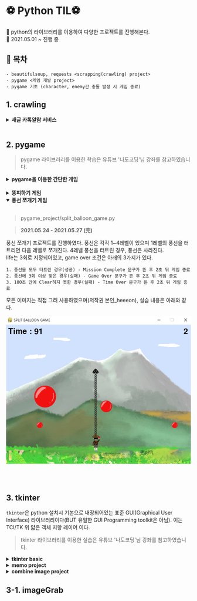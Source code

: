 # ⚽ Python TIL⚽

🏈 python의 라이브러리를 이용하여 다양한 프로젝트를 진행해본다.<br>
🏈 2021.05.01 ~ 진행 중<br>

## 🏐 목차 <br>

```shell
- beautifulsoup, requests <scrapping(crawling) project>
- pygame <게임 개발 project>
- pygame 기초 (character, enemy간 충돌 발생 시 게임 종료)
```

## 1. crawling

<details>
  <summary><b>새글 카톡알람 서비스</b></summary><br>

> crawling/crawling.py

> <b>2021.05.21 (完)</b>

beautifulsoup와 requests를 이용한 크롤링에 대하여 학습하였다.<br>한국외국어대학교 소프트웨어 중심대학 사이트 구조를 분석하여 공지사항이 올라올 때 카카오톡 api를 이용하여 내용을 전송 받을 수
있도록 설정하였다.
</details><br>

## 2. pygame<br>

> pygame 라이브러리를 이용한 학습은 유튜브 '나도코딩'님 강좌를 참고하였습니다.<br>

<details>
  <summary><b>pygame을 이용한 간단한 게임</b></summary><br>

> pygame basic/7_text.py

> <b>2021.05.23 (完)</b>

pygame을 이용하여 character와 enemy가 서로 충돌할 경우 2초 delay -> 게임 종료 하도록 하는 프로젝트를 진행하였다.<br>
추가로 timer도 세팅하여 화면 좌측 상단에 10초 타이머를 표시하였다.(time out일 때 게임 종료)<br>
pygame을 이용한 게임 개발 시 기본 틀은 <code>pygame_basic/8_fram.py</code>와 같다.
<br>
</details><br>

<details>
  <summary><b>똥피하기 게임</b></summary><br>

> pygame_homework/ddong_avoid_game.py

> <b>2021.05.24 (完)</b>

위에서 배운 pygame 기초 개념 및 기본 틀을 이용하여, 실제 게임을 제작해보았다.<br>
게임은 똥피하기 게임으로, 똥과 캐릭터가 충돌하는 경우 게임은 종료된다. 좌측 상단에 게임이 진행된 시간을 초 단위로 표시한다.<br>
모든 이미지는 직접 그려 사용하였으며(저작권 본인_heeeon), 실습 내용은 아래와 같다.

  <p align="center"><img src="pygame_project/ddong_avoid/images/finished.png"></p>
  <br>
</details>

<details open>
  <summary><b>풍선 쪼개기 게임</b></summary><br>

> pygame_project/split_balloon_game.py

> <b>2021.05.24 - 2021.05.27 (完)</b>

풍선 쪼개기 프로젝트를 진행하였다. 풍선은 각각 1~4레벨이 있으며 1레벨의 풍선을 터트리면 다음 레벨로 쪼개진다. 4레벨 풍선을 터트린 경우, 풍선은 사라진다.
<br>life는 3회로 지정되어있고, game over 조건은 아래의 3가지가 있다.

  ```shell
  1. 풍선을 모두 터트린 경우(성공) - Mission Complete 문구가 뜬 후 2초 뒤 게임 종료
  2. 풍선에 3회 이상 맞은 경우(실패) - Game Over 문구가 뜬 후 2초 뒤 게임 종료
  3. 100초 안에 Clear하지 못한 경우(실패) - Time Over 문구가 뜬 후 2초 뒤 게임 종료
  ```

모든 이미지는 직접 그려 사용하였으며(저작권 본인_heeeon), 실습 내용은 아래와 같다.
  <p align="center"><img src="pygame_project/split_balloon/images/split_ball_complete.png"></p>
<br>

</details><br>

## 3. tkinter<br>

<code>tkinter</code>은 python 설치시 기본으로 내장되어있는 표준 GUI(Graphical User Interface) 라이브러리이다(BUT 유일한 GUI Programming toolkit은
아님). 이는 TCI/TK 위 얇은 객체 지향 레이어 이다.

> tkinter 라이브러리를 이용한 실습은 유튜브 '나도코딩'님 강좌를 참고하였습니다.<br>

<details>
  <summary><b>tkinter basic</b></summary><br>

> tkinter_project/tkinter_basic
> 2021.06.08 - 2021.06.10 (完)

tkinter 라이브러리 기본 사용 방법에 대하여 학습한다. 아래 내용에 대하여 차례대로 실습을 진행하며, 기본 개념을 이해한다.

- 기본 창 생성
- button
- label
- text entry
- list box
- checkbox, radio button, combo box
- progress bar
- menu
- message box
- frame
- scroll bar
- grid

실습 예) 메뉴 창 만들어보기<br>
  <p align="center"><img src="tkinter_project/tkinter_basic/menu.png"></p>
  <br>
  실습 예) message box의 여러 속성 이용하기<br>
  <p align="center"><img src="tkinter_project/tkinter_basic/messagebox.JPG"></p>
  <br>
  실습 예) grid로 버튼을 배치하여 키패드 만들기<br>

  <p align="center"><img src="tkinter_project/tkinter_basic/grid.JPG"></p>
  <br>
</details>

<details>
  <summary><b>memo project</b></summary><br>

> tkinter_project/memo_project/memo.py
> 2021.06.15 (完)

windows 메모장과 동일한 창을 구현해본다. 실습 조건은 다음과 같다.

  ```text
  메뉴 바는 파일(F), 편집(E), 서식(O), 보기(V), 도움말(H)로 구성된다.
  이때 실제 동작은 파일의 3가지 항목(열기, 저장, 끝내기)에 대해서만 처리한다.
  text box 우측에 scroll bar를 함께 배치한다.
  ```

실제 구현 내용은 아래 그림에서 확인할 수 있다.
  <p align="center"><img src="tkinter_project/memo_project/meno_complete.png"></p>
  <br>
</details>

<details>
  <summary><b>combine image project</b></summary><br>

> tkinter_project/image_project/comb_image.py

> tkinter_project/image_project/auto_screenshot.py

> 2021.06.16 - 2021.06.18 (完)

<br>
여러장의 이미지를 하나로 합쳐주는 프로그램을 제작한다. 동작 예시는 아래와 같다.<br>

  ```text
  <Scenario description>
  
  1. 사용자는 합치려는 이미지를 1개 이상 선택한다.
  2. 합쳐진 이미지가 저장될 경로를 지정한다.
  3. 가로넓이(원본유지, 1024, 800, 640), 간격(없음, 좁게, 보통, 넓게), 포맷(PNG, JPG, BMP) 옵션을 지정한다.
  4. 시작 버튼을 통해 이미지를 합친다.
  5. 닫기 버튼을 통해 프로그램을 종료한다.
  ```
<br>
프로그램을 실행시켜볼 이미지는 동영상에서 추출하여 사용한다. 이때 이미지 추출을 위한 auto screenshot 기능을 코드로 작성해 본다. 이를 구현하기 위해서 Pillow 패키지를 설치하였다.
<br>

  ```shell
  $ pip install Pillow
  ```
<br>
아래 함수를 사용하여 이미지 스크린샷, 저장이 가능하다.<br>

  ```python
  from PIL import ImageGrab

  img = ImageGrab.grab()  # 현재 스크린의 이미지를 가져옴
  img.save("image1.png")  # image1.png 파일로 저장
  ```
<br><br>
+) python 문법 zip, unzip<br>

  ```python
  # zip -> 두 리스트를 수직으로 합쳐줌
  kor = ["사과", "바나나", "오렌지"]
  eng = ["apple", "banana", "orange"]

  print(list(zip(kor, eng)))  # [('사과', 'apple'), ('바나나', 'banana'), ('오렌지', 'orange')]

  # -----------------------------------------------------------------------
  
  # unzip 하나의 리스트를 분리해줌
  mixed = [('사과', 'apple'), ('바나나', 'banana'), ('오렌지', 'orange')]

  # kor2 = [x[0] for x in mixed]
  # eng2 = [x[1] for x in mixed] 를 아래 한줄로 표현 가능
  kor2, eng2 = zip(*mixed)

  print(kor2)  # ("사과", "바나나", "오렌지")
  print(eng2)  # ("apple", "banana", "orange")
  ```
  <br>
  실습 결과는 아래 그림과 같다.<br>
  <p align="center"><img src="tkinter_project/image_project/comb_image_complete.JPG"></p>
  <br>
</details>

## 3-1. imageGrab<br>